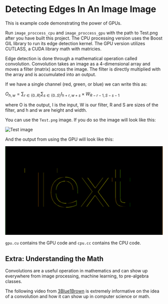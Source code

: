 # Detecting Edges In An Image Image

This is example code demonstrating the power of GPUs.

Run `image_proccess_cpu` and `image_proccess_gpu` with the path to Test.png after
you have built this project. The CPU processing version uses the Boost GIL library
to run its edge detection kernel. The GPU version utilizes CUTLASS, a CUDA library math with
matricies.

Edge detection is done through a mathematical operation called convolution. Convolution
takes an image as a 4-dimensional array and moves a filter (matrix) across the 
image. The filter is directly multiplied with the array and is accumulated into
an output.

If we have a single channel (red, green, or blue) we can write this as:

$O_{h,w} = \sum_{r \in \{0 .. R\} } \sum_{s \in \{0 .. S\}} I_{h+r,w+s} \times W_{R-r-1,S-s-1}$

where O is the output, I is the input, W is our filter, 
R and S are sizes of the filter, and h and w are height and width.

You can use the `Test.png` image. If you do so the image will look like this:

![Test image](Test.png)

And the output from using the GPU will look like this:

![Result image](result/Result.png)

`gpu.cu` contains the GPU code and `cpu.cc` contains the CPU code.

## Extra: Understanding the Math

Convolutions are a useful operation in mathematics and can show up everywhere from image
processing, machine learning, to pre-algebra classes. 

The following video from [3Blue1Brown](https://youtu.be/KuXjwB4LzSA) is extremely informative
on the idea of a convolution and how it can show up in computer science or math.

